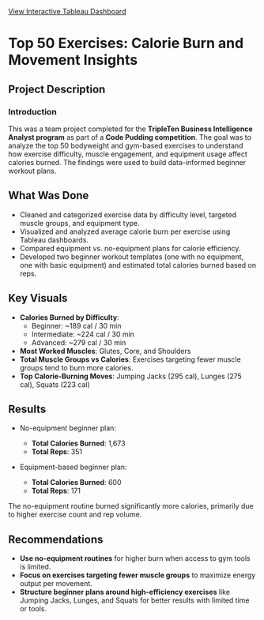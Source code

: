 [View Interactive Tableau Dashboard](https://public.tableau.com/app/profile/brandon.lopez1903/viz/Top_50_Exercises/SummaryReport#1)

# Top 50 Exercises: Calorie Burn and Movement Insights

## Project Description

### Introduction  
This was a team project completed for the **TripleTen Business Intelligence Analyst program** as part of a **Code Pudding competition**. The goal was to analyze the top 50 bodyweight and gym-based exercises to understand how exercise difficulty, muscle engagement, and equipment usage affect calories burned. The findings were used to build data-informed beginner workout plans.

## What Was Done

- Cleaned and categorized exercise data by difficulty level, targeted muscle groups, and equipment type.
- Visualized and analyzed average calorie burn per exercise using Tableau dashboards.
- Compared equipment vs. no-equipment plans for calorie efficiency.
- Developed two beginner workout templates (one with no equipment, one with basic equipment) and estimated total calories burned based on reps.

## Key Visuals

- **Calories Burned by Difficulty**:  
  - Beginner: ~189 cal / 30 min  
  - Intermediate: ~224 cal / 30 min  
  - Advanced: ~279 cal / 30 min  
- **Most Worked Muscles**: Glutes, Core, and Shoulders  
- **Total Muscle Groups vs Calories**: Exercises targeting fewer muscle groups tend to burn more calories.  
- **Top Calorie-Burning Moves**: Jumping Jacks (295 cal), Lunges (275 cal), Squats (223 cal)  

## Results

- No-equipment beginner plan:  
  - **Total Calories Burned**: 1,673  
  - **Total Reps**: 351  

- Equipment-based beginner plan:  
  - **Total Calories Burned**: 600  
  - **Total Reps**: 171  

The no-equipment routine burned significantly more calories, primarily due to higher exercise count and rep volume.

## Recommendations

- **Use no-equipment routines** for higher burn when access to gym tools is limited.  
- **Focus on exercises targeting fewer muscle groups** to maximize energy output per movement.  
- **Structure beginner plans around high-efficiency exercises** like Jumping Jacks, Lunges, and Squats for better results with limited time or tools.

